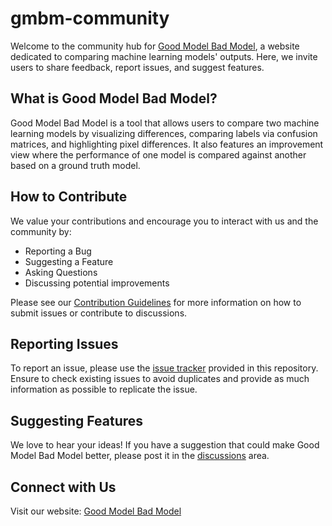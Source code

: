 # gmbm-community

Welcome to the community hub for [Good Model Bad Model](https://goodmodelbadmodel.com/), a website dedicated to comparing machine learning models' outputs. Here, we invite users to share feedback, report issues, and suggest features.

## What is Good Model Bad Model?
Good Model Bad Model is a tool that allows users to compare two machine learning models by visualizing differences, comparing labels via confusion matrices, and highlighting pixel differences. It also features an improvement view where the performance of one model is compared against another based on a ground truth model.

## How to Contribute
We value your contributions and encourage you to interact with us and the community by:
- Reporting a Bug
- Suggesting a Feature
- Asking Questions
- Discussing potential improvements

Please see our [Contribution Guidelines](CONTRIBUTING.md) for more information on how to submit issues or contribute to discussions.

## Reporting Issues
To report an issue, please use the [issue tracker](https://github.com/AshbySowell/gmbm-community/issues) provided in this repository. Ensure to check existing issues to avoid duplicates and provide as much information as possible to replicate the issue.

## Suggesting Features
We love to hear your ideas! If you have a suggestion that could make Good Model Bad Model better, please post it in the [discussions](https://github.com/AshbySowell/gmbm-community/discussions) area.

## Connect with Us
Visit our website: [Good Model Bad Model](https://goodmodelbadmodel.com/)

